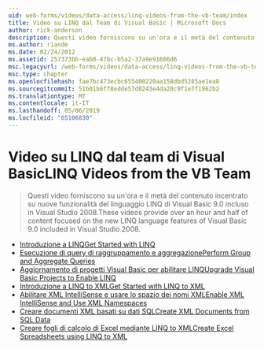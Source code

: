 ```yaml
---
uid: web-forms/videos/data-access/linq-videos-from-the-vb-team/index
title: Video su LINQ dal Team di Visual Basic | Microsoft Docs
author: rick-anderson
description: Questi video forniscono su un'ora e il metà del contenuto incentrato su nuove funzionalità del linguaggio LINQ di Visual Basic 9.0 incluso in Visual Studio 2008.
ms.author: riande
ms.date: 02/24/2012
ms.assetid: 257373bb-eab0-47bc-b5a2-37a9e91666d6
msc.legacyurl: /web-forms/videos/data-access/linq-videos-from-the-vb-team
msc.type: chapter
ms.openlocfilehash: fae7bc473ecbc655400220aa158dbd5285ae1ea8
ms.sourcegitcommit: 51b01b6ff8edde57d8243e4da28c9f1e7f1962b2
ms.translationtype: MT
ms.contentlocale: it-IT
ms.lasthandoff: 05/06/2019
ms.locfileid: "65106830"
---
```

# <a name="linq-videos-from-the-vb-team"></a><span data-ttu-id="1a409-103">Video su LINQ dal team di Visual Basic</span><span class="sxs-lookup"><span data-stu-id="1a409-103">LINQ Videos from the VB Team</span></span>

> <span data-ttu-id="1a409-104">Questi video forniscono su un'ora e il metà del contenuto incentrato su nuove funzionalità del linguaggio LINQ di Visual Basic 9.0 incluso in Visual Studio 2008.</span><span class="sxs-lookup"><span data-stu-id="1a409-104">These videos provide over an hour and half of content focused on the new LINQ language features of Visual Basic 9.0 included in Visual Studio 2008.</span></span>

- [<span data-ttu-id="1a409-105">Introduzione a LINQ</span><span class="sxs-lookup"><span data-stu-id="1a409-105">Get Started with LINQ</span></span>](how-do-i-get-started-with-linq.md)
- [<span data-ttu-id="1a409-106">Esecuzione di query di raggruppamento e aggregazione</span><span class="sxs-lookup"><span data-stu-id="1a409-106">Perform Group and Aggregate Queries</span></span>](how-do-i-perform-group-and-aggregate-queries.md)
- [<span data-ttu-id="1a409-107">Aggiornamento di progetti Visual Basic per abilitare LINQ</span><span class="sxs-lookup"><span data-stu-id="1a409-107">Upgrade Visual Basic Projects to Enable LINQ</span></span>](how-do-i-upgrade-visual-basic-projects-to-enable-linq.md)
- [<span data-ttu-id="1a409-108">Introduzione a LINQ to XML</span><span class="sxs-lookup"><span data-stu-id="1a409-108">Get Started with LINQ to XML</span></span>](how-do-i-get-started-with-linq-to-xml.md)
- [<span data-ttu-id="1a409-109">Abilitare XML IntelliSense e usare lo spazio dei nomi XML</span><span class="sxs-lookup"><span data-stu-id="1a409-109">Enable XML IntelliSense and Use XML Namespaces</span></span>](how-do-i-enable-xml-intellisense-and-use-xml-namespaces.md)
- [<span data-ttu-id="1a409-110">Creare documenti XML basati su dati SQL</span><span class="sxs-lookup"><span data-stu-id="1a409-110">Create XML Documents from SQL Data</span></span>](how-do-i-create-xml-documents-from-sql-data.md)
- [<span data-ttu-id="1a409-111">Creare fogli di calcolo di Excel mediante LINQ to XML</span><span class="sxs-lookup"><span data-stu-id="1a409-111">Create Excel Spreadsheets using LINQ to XML</span></span>](how-do-i-create-excel-spreadsheets-using-linq-to-xml.md)
